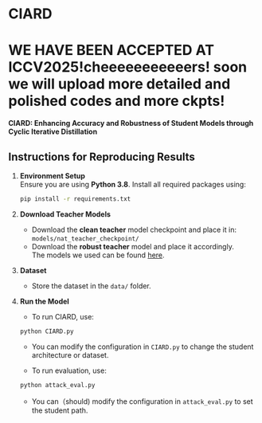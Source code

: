 # CIARD  
# WE HAVE BEEN ACCEPTED AT ICCV2025!cheeeeeeeeeeers! soon we will upload more detailed and polished codes and more ckpts!
**CIARD: Enhancing Accuracy and Robustness of Student Models through Cyclic Iterative Distillation**

## Instructions for Reproducing Results

1. **Environment Setup**  
   Ensure you are using **Python 3.8**. Install all required packages using:

   ```bash
   pip install -r requirements.txt
   ```

2. **Download Teacher Models**  
   - Download the **clean teacher** model checkpoint and place it in:  
     `models/nat_teacher_checkpoint/`  
   - Download the **robust teacher** model and place it accordingly.  
     The models we used can be found [here](https://github.com/google-deepmind/deepmind-research/tree/master/adversarial_robustness).

3. **Dataset**  
   - Store the dataset in the `data/` folder.

4. **Run the Model**
   -  To run CIARD, use:

   ```bash
   python CIARD.py
   ```

   - You can modify the configuration in `CIARD.py` to change the student architecture or dataset.
   
   - To run evaluation, use:

   ```bash
   python attack_eval.py
   ```

   - You can（should) modify the configuration in `attack_eval.py` to set the student path.
  
   

